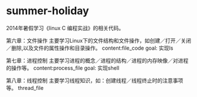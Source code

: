 summer-holiday
==============

2014年暑假学习《linux C 编程实战》的相关代码。

第六章：文件操作 
	主要学习Linux下的文件结构和文件操作，如创建／打开／关闭／删除,以及文件的属性操作和目录操作。
	content:file_code 
	goal: 	实现ls

第七章：进程控制
	主要学习进程的概念／进程的结构／进程的内存映像／对进程的操作等。
	content:process_file
	goal: 	实现shell

第八章：线程控制
	主要学习线程知识，如：创建线程／线程终止时的注意事项等。
	thread_file
